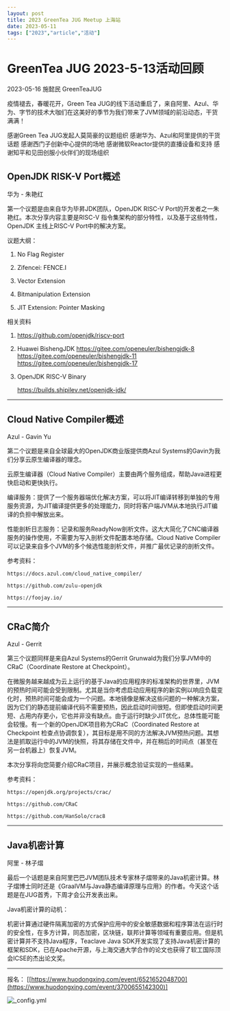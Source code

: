 ```yaml
---
layout: post
title: 2023 GreenTea JUG Meetup 上海站
date: 2023-05-11
tags: ["2023","article","活动"]
---
```

# GreenTea JUG 2023-5-13活动回顾

2023-05-16 施懿民 GreenTeaJUG

疫情褪去，春暖花开，Green Tea JUG的线下活动重启了，来自阿里、Azul、华为、字节的技术大咖们在这美好的季节为我们带来了JVM领域的前沿动态，干货满满！

感谢Green Tea JUG发起人莫简豪的议题组织
感谢华为、Azul和阿里提供的干货话题
感谢西门子创新中心提供的场地
感谢微软Reactor提供的直播设备和支持
感谢知平和见田创服小伙伴们的现场组织

## OpenJDK RISK-V Port概述

华为 - 朱艳红

第一个议题是由来自华为毕昇JDK团队，OpenJDK RISC-V Port的开发者之一朱艳红。本次分享内容主要是RISC-V 指令集架构的部分特性，以及基于这些特性，OpenJDK 主线上RISC-V Port中的解决方案。 

议题大纲：

1. No Flag Register
2. Zifencei: FENCE.I

3. Vector Extension

4. Bitmanipulation Extension

5. JIT Extension: Pointer Masking

相关资料

1. https://github.com/openjdk/riscv-port

2. Huawei BishengJDK
    https://gitee.com/openeuler/bishengjdk-8
    https://gitee.com/openeuler/bishengjdk-11
    https://gitee.com/openeuler/bishengjdk-17 

3. OpenJDK RISC-V Binary

    https://builds.shipilev.net/openjdk-jdk/ 

----

## Cloud Native Compiler概述

Azul - Gavin Yu


第二个议题是来自全球最大的OpenJDK商业版提供商Azul Systems的Gavin为我们分享云原生编译器的理念。

云原生编译器（Cloud Native Compiler）主要由两个服务组成，帮助Java进程更快启动和更快执行。


编译服务：提供了一个服务器端优化解决方案，可以将JIT编译转移到单独的专用服务资源，为JIT编译提供更多的处理能力，同时将客户端JVM从本地执行JIT编译的负担中解放出来。

性能剖析日志服务：记录和服务ReadyNow剖析文件。这大大简化了CNC编译器服务的操作使用，不需要为写入剖析文件配置本地存储。Cloud Native Compiler可以记录来自多个JVM的多个候选性能剖析文件，并推广最优记录的剖析文件。

参考资料：

    https://docs.azul.com/cloud_native_compiler/ 

    https://github.com/zulu-openjdk 

    https://foojay.io/ 

----

## CRaC简介

Azul - Gerrit

第三个议题同样是来自Azul Systems的Gerrit Grunwald为我们分享JVM中的CRaC（Coordinate Restore at Checkpoint）。

在微服务越来越成为云上运行的基于Java的应用程序的标准架构的世界里，JVM的预热时间可能会受到限制。尤其是当你考虑启动应用程序的新实例以响应负载变化时，预热时间可能会成为一个问题。本地镜像是解决这些问题的一种解决方案，因为它们的静态提前编译代码不需要预热，因此启动时间很短。但即使启动时间更短、占用内存更小，它也并非没有缺点。由于运行时缺少JIT优化，总体性能可能会较慢。有一个新的OpenJDK项目称为CRaC（Coordinated Restore at Checkpoint 检查点协调恢复），其目标是用不同的方法解决JVM预热问题。其想法是抓取运行中的JVM的快照，将其存储在文件中，并在稍后的时间点（甚至在另一台机器上）恢复JVM。

本次分享将向您简要介绍CRaC项目，并展示概念验证实现的一些结果。

参考资料：

    https://openjdk.org/projects/crac/

    https://github.com/CRaC

    https://github.com/HanSolo/crac8 


----

## Java机密计算

阿里 - 林子熠

最后一个话题是来自阿里巴巴JVM团队技术专家林子熠带来的Java机密计算。林子熠博士同时还是《GraalVM与Java静态编译原理与应用》的作者。今天这个话题是在JUG首秀，下周才会公开发表出来。

Java机密计算的动机：

机密计算通过硬件隔离加密的方式保护应用中的安全敏感数据和程序算法在运行时的安全性，在多方计算，同态加密，区块链，联邦计算等领域有重要应用。但是机密计算并不支持Java程序，Teaclave Java SDK开发实现了支持Java机密计算的框架和SDK，已在Apache开源，与上海交通大学合作的论文也获得了软工国际顶会ICSE的杰出论文奖。

----

报名： [[https://www.huodongxing.com/event/6521652048700](https://www.huodongxing.com/event/3700655142300)]

![_config.yml](http://cdn.huodongxing.com/file/ue/20150311/11505A5F7FE767FD334DBE663A51AA9CAB/30454865664427924.jpg)
